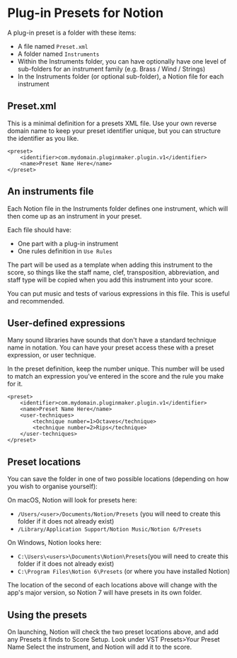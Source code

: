 Plug-in Presets for Notion
==========================

A plug-in preset is a folder with these items:

* A file named `Preset.xml`
* A folder named `Instruments`
* Within the Instruments folder, you can have optionally have one level of sub-folders for an instrument family (e.g. Brass / Wind / Strings)
* In the Instruments folder (or optional sub-folder), a Notion file for each instrument


Preset.xml
----------

This is a minimal definition for a presets XML file. Use your own reverse domain name to keep your preset identifier unique, but you can structure the identifier as you like. 

    <preset>
        <identifier>com.mydomain.pluginmaker.plugin.v1</identifier>
        <name>Preset Name Here</name>
    </preset>


An instruments file
-------------------

Each Notion file in the Instruments folder defines one instrument, which will then come up as an instrument in your preset.

Each file should have:

* One part with a plug-in instrument
* One rules definition in `Use Rules`

The part will be used as a template when adding this instrument to the score, so things like the staff name, clef, transposition, abbreviation, and staff type will be copied when you add this instrument into your score.

You can put music and tests of various expressions in this file. This is useful and recommended. 


User-defined expressions
------------------------

Many sound libraries have sounds that don't have a standard technique name in notation. You can have your preset access these with a preset expression, or user technique.

In the preset definition, keep the number unique. This number will be used to match an expression you've entered in the score and the rule you make for it.

    <preset>
        <identifier>com.mydomain.pluginmaker.plugin.v1</identifier>
        <name>Preset Name Here</name>
        <user-techniques>
            <technique number=1>Octaves</technique>
            <technique number=2>Rips</technique>
        </user-techniques>
    </preset>


Preset locations
----------------
You can save the folder in one of two possible locations (depending on how you wish to organise yourself):

On macOS, Notion will look for presets here:

* `/Users/<user>/Documents/Notion/Presets` (you will need to create this folder if it does not already exist)
* `/Library/Application Support/Notion Music/Notion 6/Presets`

On Windows, Notion looks here:

* `C:\Users\<users>\Documents\Notion\Presets`(you will need to create this folder if it does not already exist)
* `C:\Program Files\Notion 6\Presets` (or where you have installed Notion)

The location of the second of each locations above will change with the app's major version, so Notion 7 will have presets in its own folder.


Using the presets
----------------
On launching, Notion will check the two preset locations above, and add any Presets it finds to Score Setup. Look under VST Presets>Your Preset Name
Select the instrument, and Notion will add it to the score.


